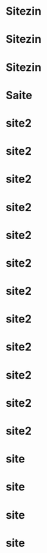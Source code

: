 # Sitezin
# Sitezin
# Sitezin
# Saite
# site2
# site2
# site2
# site2
# site2
# site2
# site2
# site2
# site2
# site2
# site2
# site2
# site
# site
# site
# site
